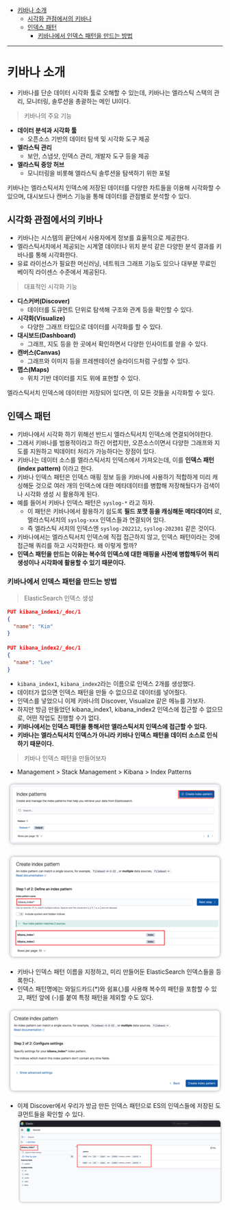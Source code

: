 - [키바나 소개](#키바나-소개)
  - [시각화 관점에서의 키바나](#시각화-관점에서의-키바나)
  - [인덱스 패턴](#인덱스-패턴)
    - [키바나에서 인덱스 패턴을 만드는 방법](#키바나에서-인덱스-패턴을-만드는-방법)

---

# 키바나 소개

- 키바나를 단순 데이터 시각화 툴로 오해할 수 있는데, 키바나는 엘라스틱 스택의 관리, 모니터링, 솔루션을 총괄하는 메인 UI이다.

> 키바나의 주요 기능
- **데이터 분석과 시각화 툴**
  - 오픈소스 기반의 데이터 탐색 및 시각화 도구 제공
- **엘라스틱 관리**
  - 보안, 스냅샷, 인덱스 관리, 개발자 도구 등을 제공
- **엘라스틱 중앙 허브**
  - 모니터링을 비롯해 엘라스틱 솔루션을 탐색하기 위한 포털

키바나는 엘라스틱서치 인덱스에 저장된 데이터를 다양한 차트들을 이용해 시각화할 수 있으며, 대시보드나 캔버스 기능을 통해 데이터를 관점별로 분석할 수 있다.

## 시각화 관점에서의 키바나

- 키바나는 시스템의 끝단에서 사용자에게 정보를 효율적으로 제공한다.
- 엘라스틱서치에서 제공되는 시계열 데이터나 위치 분석 같은 다양한 분석 결과를 키바나를 통해 시각화한다.
- 유료 라이선스가 필요한 머신러닝, 네트워크 그래프 기능도 있으나 대부분 무료인 베이직 라이센스 수준에서 제공된다.

> 대표적인 시각화 기능

- **디스커버(Discover)**
  - 데이터를 도큐먼트 단위로 탐색해 구조와 관계 등을 확인할 수 있다.
- **시각화(Visualize)**
  - 다양한 그래프 타입으로 데이터를 시각화를 할 수 있다.
- **대시보드(Dashboard)**
  - 그래프, 지도 등을 한 곳에서 확인하면서 다양한 인사이트를 얻을 수 있다.
- **캔버스(Canvas)**
  - 그래프와 이미지 등을 프레젠테이션 슬라이드처럼 구성할 수 있다.
- **맵스(Maps)**
  - 위치 기반 데이터를 지도 위에 표현할 수 있다.

엘라스틱서치 인덱스에 데이터만 저장되어 있다면, 이 모든 것들을 시각화할 수 있다.

## 인덱스 패턴

- 키바나에서 시각화 하기 위해선 반드시 엘라스틱서치 인덱스에 연결되어야한다.
- 그래서 키바나를 범용적이라고 하긴 어렵지만, 오픈소스이면서 다양한 그래프와 지도를 지원하고 빅데이터 처리가 가능하다는 장점이 있다.
- 키바나는 데이터 소스를 엘라스틱서치 인덱스에서 가져오는데, 이를 **인덱스 패턴(index pattern)** 이라고 한다.
- 키바나 인덱스 패턴은 인덱스 매핑 정보 등을 키바나에 사용하기 적합하게 미리 캐싱해둔 것으로 여러 개의 인덱스에 대한 메타데이터를 병합해 저장해뒀다가 검색이나 시각화 생성 시 활용하게 된다.
- 예를 들어서 키바나 인덱스 패턴은 `syslog-*` 라고 하자.
  - 이 패턴은 키바나에서 활용하기 쉽도록 **필드 포맷 등을 캐싱해둔 메타데이터** 로, 엘라스틱서치의 `syslog-xxx` 인덱스들과 연결되어 있다.
  - 즉 엘라스틱 서치의 인덱스엔 `syslog-202212`, `syslog-202301` 같은 것이다.
- 키바나에서는 엘라스틱서치 인덱스에 직접 접근하지 않고, 인덱스 패턴이라는 것에 접근해 쿼리를 하고 시각화한다. 왜 이렇게 할까?
- **인덱스 패턴을 만드는 이유는 복수의 인덱스에 대한 매핑을 사전에 병합해두어 쿼리 생성이나 시각화에 활용할 수 있기 때문이다.**


### 키바나에서 인덱스 패턴을 만드는 방법

> ElasticSearch 인덱스 생성

```json
PUT kibana_index1/_doc/1
{
  "name": "Kim"
}

PUT kibana_index2/_doc/1
{
  "name": "Lee"
}
```

- `kibana_index1`, `kibana_index2`라는 이름으로 인덱스 2개를 생성했다.
- 데이터가 없으면 인덱스 패턴을 만들 수 없으므로 데이터를 넣어줬다.
- 인덱스를 넣었으니 이제 키바나의 Discover, Visualize 같은 메뉴를 가보자.
- 하지만 방금 만들었던 kibana_index1, kibana_index2 인덱스에 접근할 수 없으므로, 어떤 작업도 진행할 수가 없다.
- **키바나에서는 인덱스 패턴을 통해서만 엘라스틱서치 인덱스에 접근할 수 있다.**
- **키바나는 엘라스틱서치 인덱스가 아니라 키바나 인덱스 패턴을 데이터 소스로 인식하기 때문이다.**

> 키바나 인덱스 패턴을 만들어보자

- Management > Stack Management > Kibana > Index Patterns

![](/images/2022-04-28-23-28-42.png)

![](/images/2022-04-28-23-29-14.png)

- 키바나 인덱스 패턴 이름을 지정하고, 미리 만들어둔 ElasticSearch 인덱스들을 등록한다.
- 인덱스 패턴명에는 와일드카드(*)와 쉼표(,)를 사용해 복수의 패턴을 포함할 수 있고, 패턴 앞에 (-)를 붙여 특정 패턴을 제외할 수도 있다.

![](/images/2022-04-28-23-30-43.png)

- 이제 Discover에서 우리가 방금 만든 인덱스 패턴으로 ES의 인덱스들에 저장된 도큐먼트들을 확인할 수 있다.
![](/images/2022-04-28-23-31-34.png)